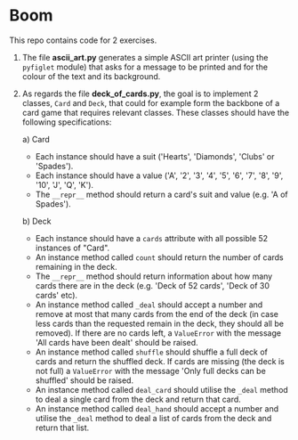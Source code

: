 # Boom

This repo contains code for 2 exercises.

1) The file __ascii_art.py__ generates a simple ASCII art printer (using the `pyfiglet` module) that asks for a message to be printed and for the colour of the text and its background.

2) As regards the file __deck_of_cards.py__, the goal is to implement 2 classes, `Card` and `Deck`, that could for example form the backbone of a card game that requires relevant classes. These classes should have the following specifications:

    a) Card
  
      - Each instance should have a suit ('Hearts', 'Diamonds', 'Clubs' or 'Spades').
      - Each instance should have a value ('A', '2', '3', '4', '5', '6', '7', '8', '9', '10', 'J', 'Q', 'K').
      - The `__repr__` method should return a card's suit and value (e.g. 'A of Spades').
      
    b) Deck
  
      - Each instance should have a `cards` attribute with all possible 52 instances of "Card".
      - An instance method called `count` should return the number of cards remaining in the deck.
      - The `__repr__` method should return information about how many cards there are in the deck (e.g. 'Deck of 52 cards', 'Deck of 30 cards' etc).
      - An instance method called `_deal` should accept a number and remove at most that many cards from the end of the deck (in case less cards than the requested remain         in the deck, they should all be removed). If there are no cards left, a `ValueError` with the message 'All cards have been dealt' should be raised.
      - An instance method called `shuffle` should shuffle a full deck of cards and return the shuffled deck. If cards are missing (the deck is not full) a `ValueError`           with the message 'Only full decks can be shuffled' should be raised. 
      - An instance method called `deal_card` should utilise the `_deal` method to deal a single card from the deck and return that card.
      - An instance method called `deal_hand` should accept a number and utilise the `_deal` method to deal a list of cards from the deck and return that list.
